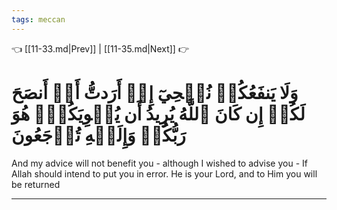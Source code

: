 ```yaml
---
tags: meccan
---
```


👈 [[11-33.md|Prev]] | [[11-35.md|Next]] 👉

# وَلَا يَنفَعُكُمۡ نُصۡحِيٓ إِنۡ أَرَدتُّ أَنۡ أَنصَحَ لَكُمۡ إِن كَانَ ٱللَّهُ يُرِيدُ أَن يُغۡوِيَكُمۡۚ هُوَ رَبُّكُمۡ وَإِلَيۡهِ تُرۡجَعُونَ

And my advice will not benefit you - although I wished to advise you - If Allah should intend to put you in error. He is your Lord, and to Him you will be returned

---


